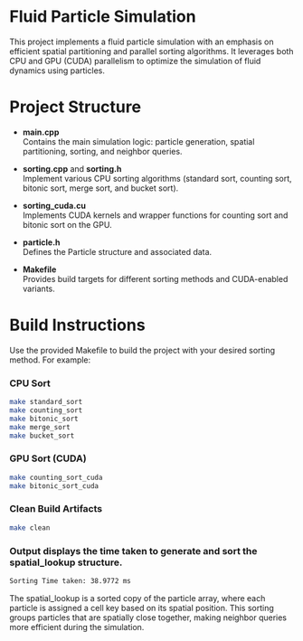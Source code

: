 # Fluid Particle Simulation

This project implements a fluid particle simulation with an emphasis on efficient spatial partitioning and parallel sorting algorithms. It leverages both CPU and GPU (CUDA) parallelism to optimize the simulation of fluid dynamics using particles.

# Project Structure

- **main.cpp**  
  Contains the main simulation logic: particle generation, spatial partitioning, sorting, and neighbor queries.

- **sorting.cpp** and **sorting.h**  
  Implement various CPU sorting algorithms (standard sort, counting sort, bitonic sort, merge sort, and bucket sort).

- **sorting_cuda.cu**  
  Implements CUDA kernels and wrapper functions for counting sort and bitonic sort on the GPU.

- **particle.h**  
  Defines the Particle structure and associated data.

- **Makefile**  
  Provides build targets for different sorting methods and CUDA-enabled variants.

# Build Instructions

Use the provided Makefile to build the project with your desired sorting method. For example:

### CPU Sort
```bash
make standard_sort
make counting_sort
make bitonic_sort
make merge_sort
make bucket_sort
```
### GPU Sort (CUDA)
```bash
make counting_sort_cuda
make bitonic_sort_cuda
```



### Clean Build Artifacts
```bash
make clean
```
### Output displays the time taken to generate and sort the spatial_lookup structure.
```bash
Sorting Time taken: 38.9772 ms
```
The spatial_lookup is a sorted copy of the particle array, where each particle is assigned a cell key based on its spatial position. This sorting groups particles that are spatially close together, making neighbor queries more efficient during the simulation.
